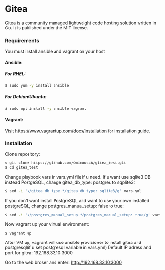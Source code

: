# Gitea

Gitea is a community managed lightweight code hosting solution written in Go. It is published under the MIT license.

### Requirements
You must install ansible and vagrant on your host

#### Ansible:
##### For RHEL:
```sh
$ sudo yum -y install ansible
```
##### For Debian/Ubuntu:
```sh
$ sudo apt install -y ansible vagrant 
```

#### Vagrant:
Visit https://www.vagrantup.com/docs/installation for installation guide.

### Installation
Clone repository:
```sh
$ git clone https://github.com/Ominous48/gitea_test.git
$ cd gitea_test
```

Change playbook vars in vars.yml file if u need. If u want use sqlite3 DB instead PostgeSQL, change gitea_db_type: postgres to sqplite3:
```sh
$ sed -i 's/gitea_db_type.*/gitea_db_type: sqlite3/g' vars.yml
```

If you don't want install PostgreSQL and want to use your own installed postgreSQL, change postgres_manual_setup: false to true:
```sh
$ sed -i 's/postgres_manual_setup.*/postgres_manual_setup: true/g' vars.yml
```

Now vagrant up your virtual environment:
```sh
$ vagrant up
```

After VM up, vagrant will use ansible provisioner to install gitea and postgresql(if u set postgresql variable in vars.yml)
Default IP adress and port for gitea: 192.168.33.10:3000

Go to the web broser and enter: http://192.168.33.10:3000